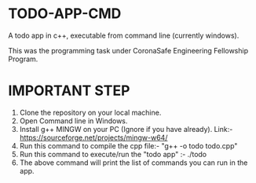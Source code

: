 # TODO-APP-CMD
A todo app in c++, executable from command line (currently windows).

This was the programming task under CoronaSafe Engineering Fellowship Program.

# IMPORTANT STEP 

1. Clone the repository on your local machine.
2. Open Command line in Windows.
3. Install g++ MINGW on your PC (Ignore if you have already). Link:- https://sourceforge.net/projects/mingw-w64/ 
4. Run this command to compile the cpp file:-  "g++ -o todo todo.cpp"
5. Run this command to execute/run the "todo app" :- ./todo
6. The above command will print the list of commands you can run in the app.


